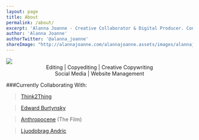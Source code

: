 ```yaml
---
layout: page
title: About 
permalink: /about/
excerpt: 'Alanna Joanne - Creative Collaborator & Digital Producer. Contact me: alanna@alannajoanne.com'
author: 'Alanna Joanne'
authorTwitter: '@alanna_joanne'
shareImage: "http://alannajoanne.com/alannajoanne.assets/images/alannajoanne-shoots.jpg"
---
```


<a href="http://alannajoanne.com/alannajoanne.assets/images/aj-creativeconsulting-logo-black3.png">
  <img src="http://alannajoanne.com/alannajoanne.assets/images/aj-creativeconsulting-logo-black3.png">
</a> 

<center>Editing | Copyediting | Creative Copywriting</center>

<center>Social Media | Website Management</center> 


  

###Currently Collaborating With:

> [Think2Thing](https://twitter.com/Think2thing)  

> [Edward Burtynsky](https://twitter.com/edwardburtynsky)  

> [Anthropocene](https://twitter.com/anthropocene) (The Film)  

> [Ljuodobrag Andric](http://ljubodrag-andric.com)  


